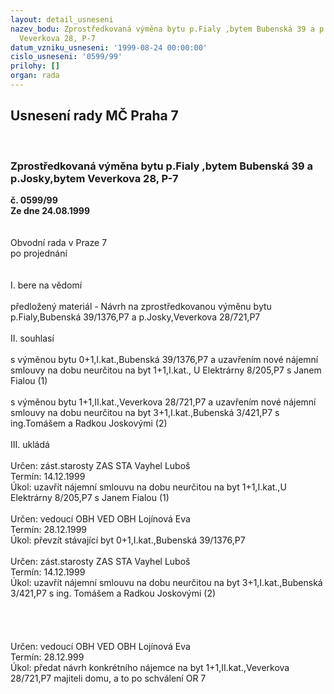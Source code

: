 ```yaml
---
layout: detail_usneseni
nazev_bodu: Zprostředkovaná výměna bytu p.Fialy ,bytem Bubenská 39 a p.Josky,bytem
  Veverkova 28, P-7
datum_vzniku_usneseni: '1999-08-24 00:00:00'
cislo_usneseni: '0599/99'
prilohy: []
organ: rada
---
```

<div id="ucUsn_pList" class="usn">
	<span><h2>Usnesení rady MČ Praha 7 </h2>
<br></span><div class="standBody">
<span><h3>Zprostředkovaná výměna bytu p.Fialy ,bytem Bubenská 39 a p.Josky,bytem Veverkova 28, P-7</h3></span><div class="center">
		<strong>č. 0599/99</strong><br>
	</div>
<div class="center">
		<strong>Ze dne 24.08.1999</strong><br><br>
	</div>
<br>Obvodní rada v Praze 7<br>po projednání<br><br><br>I.	bere na vědomí<br><br> předložený materiál - Návrh na zprostředkovanou výměnu bytu p.Fialy,Bubenská 39/1376,P7 a p.Josky,Veverkova 28/721,P7	<br><br>II.	souhlasí <br><br>s výměnou bytu 0+1,I.kat.,Bubenská 39/1376,P7 a uzavřením nové nájemní smlouvy na dobu neurčitou na byt 1+1,I.kat., U Elektrárny 8/205,P7 s Janem Fialou (1)<br><br>s výměnou bytu  1+1,II.kat.,Veverkova 28/721,P7 a uzavřením nové nájemní smlouvy na dobu neurčitou na byt 3+1,I.kat.,Bubenská 3/421,P7 s ing.Tomášem  a Radkou Joskovými (2)<br><br>III.	ukládá <br><br> Určen:	zást.starosty	ZAS STA Vayhel Luboš<br>Termín: 14.12.1999<br>Úkol:	uzavřít nájemní smlouvu na dobu neurčitou na byt 1+1,I.kat.,U Elektrárny 8/205,P7 s Janem Fialou (1)<br> <br> Určen:	vedoucí OBH	VED OBH Lojínová Eva<br>Termín: 28.12.1999<br>Úkol:	převzít stávající byt 0+1,I.kat.,Bubenská 39/1376,P7<br> <br> Určen:	zást.starosty	ZAS STA Vayhel Luboš<br>Termín: 14.12.1999<br>Úkol:	uzavřít nájemní smlouvu na dobu neurčitou na byt 3+1,I.kat.,Bubenská 3/421,P7 s ing. Tomášem a Radkou Joskovými (2)<br> <br><br><br><br> Určen:	vedoucí OBH	VED OBH Lojínová Eva<br>Termín: 28.12.999<br>Úkol:	předat návrh konkrétního nájemce na byt 1+1,II.kat.,Veverkova 28/721,P7 majiteli domu, a to po schválení OR 7 <br>
</div>
</div>